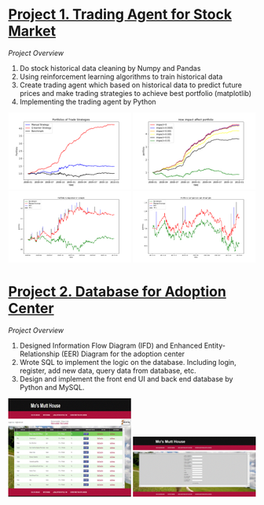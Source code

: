 # [Project 1. Trading Agent for Stock Market](https://github.gatech.edu/whuang98/ML4T/tree/master/ML4T_2020Spring/strategy_evaluation)
*Project Overview*
1. Do stock historical data cleaning by Numpy and Pandas
2. Using reinforcement learning algorithms to train historical data 
3. Create trading agent which based on historical data to predict future prices and make trading strategies to achieve best portfolio (matplotlib)
4. Implementing the trading agent by Python


<img src="./project_images/Experiment1.png" width="250"/> <img src="./project_images/Experiment2.png" width="250"/>
<img src="./project_images/Portfolio Comparison in-sample.png" width="250"/> <img src="./project_images/Portfolio Comparison out-of-sample.png" width="250"/>


# [Project 2. Database for Adoption Center](https://github.gatech.edu/whuang98/ML4T/tree/master/ML4T_2020Spring/strategy_evaluation)
*Project Overview*
1. Designed Information Flow Diagram (IFD) and Enhanced Entity-Relationship (EER) Diagram for the adoption center
2. Wrote SQL to implement the logic on the database. Including login, register, add new data, query data from database, etc.
3. Design and implement the front end UI and back end database by Python and MySQL.


<img src="./project_images/dashboard.GIF" width="250" height="200"/> <img src="./project_images/add.GIF" width="250"/>
